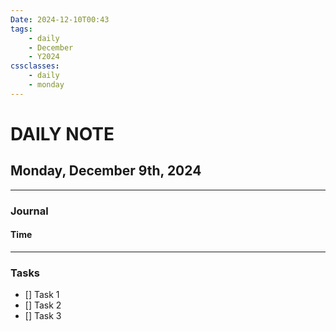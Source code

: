 ```yaml
---
Date: 2024-12-10T00:43
tags:
    - daily
    - December
    - Y2024
cssclasses:
    - daily
    - monday
---
```

# DAILY NOTE
## Monday, December 9th, 2024
***
### Journal
#### Time
***
### Tasks
- [] Task 1
- [] Task 2
- [] Task 3